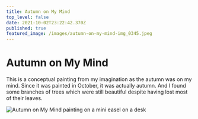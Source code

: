 ```yaml
---
title: Autumn on My Mind
top_level: false
date: 2021-10-02T23:22:42.370Z
published: true
featured_image: /images/autumn-on-my-mind-img_0345.jpeg
---
```

# Autumn on My Mind

This is a conceptual painting from my imagination as the autumn was on my mind. Since it was painted in October, it was actually autumn. And I found some branches of trees which were still beautiful despite having lost most of their leaves.



![Autumn on My Mind painting on a mini easel on a desk](/images/autumn-on-my-mind-img_0347.jpeg "Autumn on My Mind painting on a mini easel on a desk")